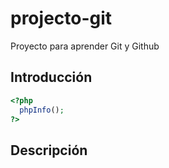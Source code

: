 # projecto-git
Proyecto para aprender Git y Github

## Introducción

```php
<?php 
  phpInfo(); 
?>
```
## Descripción
